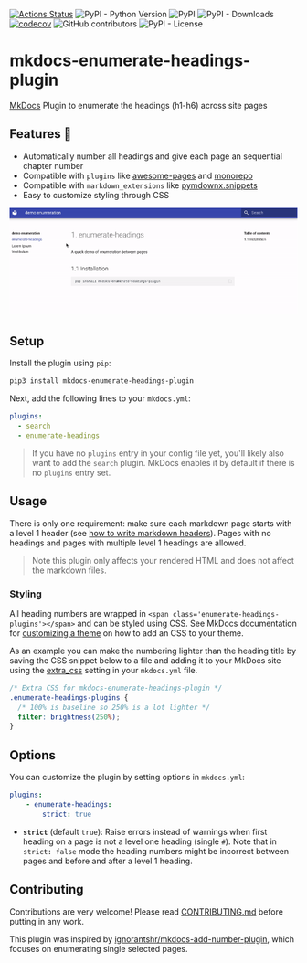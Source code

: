 [![Actions Status](https://github.com/timvink/mkdocs-enumerate-headings-plugin/workflows/pytest/badge.svg)](https://github.com/timvink/mkdocs-enumerate-headings-plugin/actions)
![PyPI - Python Version](https://img.shields.io/pypi/pyversions/mkdocs-enumerate-headings-plugin)
![PyPI](https://img.shields.io/pypi/v/mkdocs-enumerate-headings-plugin)
![PyPI - Downloads](https://img.shields.io/pypi/dm/mkdocs-enumerate-headings-plugin)
[![codecov](https://codecov.io/gh/timvink/mkdocs-enumerate-headings-plugin/branch/master/graph/badge.svg)](https://codecov.io/gh/timvink/mkdocs-enumerate-headings-plugin)
![GitHub contributors](https://img.shields.io/github/contributors/timvink/mkdocs-enumerate-headings-plugin)
![PyPI - License](https://img.shields.io/pypi/l/mkdocs-enumerate-headings-plugin)

# mkdocs-enumerate-headings-plugin

[MkDocs](https://www.mkdocs.org/) Plugin to enumerate the headings (h1-h6) across site pages

## Features :star2:

- Automatically number all headings and give each page an sequential chapter number
- Compatible with `plugins` like [awesome-pages](https://github.com/lukasgeiter/mkdocs-awesome-pages-plugin) and [monorepo](https://github.com/spotify/mkdocs-monorepo-plugin)
- Compatible with `markdown_extensions` like [pymdownx.snippets](https://facelessuser.github.io/pymdown-extensions/extensions/snippets/)
- Easy to customize styling through CSS

![demo screencast](demo_screencast.gif)

## Setup

Install the plugin using `pip`:

```bash
pip3 install mkdocs-enumerate-headings-plugin
```

Next, add the following lines to your `mkdocs.yml`:

```yml
plugins:
  - search
  - enumerate-headings
```

> If you have no `plugins` entry in your config file yet, you'll likely also want to add the `search` plugin. MkDocs enables it by default if there is no `plugins` entry set.

## Usage

There is only one requirement: make sure each markdown page starts with a level 1 header (see [how to write markdown headers](https://daringfireball.net/projects/markdown/syntax#header)).
Pages with no headings and pages with multiple level 1 headings are allowed.

> Note this plugin only affects your rendered HTML and does not affect the markdown files.

### Styling

All heading numbers are wrapped in `<span class='enumerate-headings-plugins'></span>` and can be styled using CSS. See MkDocs documentation for [customizing a theme](https://www.mkdocs.org/user-guide/styling-your-docs/#customizing-a-theme) on how to add an CSS to your theme.

As an example you can make the numbering lighter than the heading title by saving the CSS snippet below to a file and adding it to your MkDocs site using the [extra_css](https://www.mkdocs.org/user-guide/configuration/#extra_css) setting in your `mkdocs.yml` file.

```css
/* Extra CSS for mkdocs-enumerate-headings-plugin */ 
.enumerate-headings-plugins {
  /* 100% is baseline so 250% is a lot lighter */
  filter: brightness(250%);
}
```

## Options

You can customize the plugin by setting options in `mkdocs.yml`:

```yml
plugins:
    - enumerate-headings:
        strict: true
```

- **`strict`** (default `true`): Raise errors instead of warnings when first heading on a page is not a level one heading (single `#`). Note that in `strict: false` mode the heading numbers might be incorrect between pages and before and after a level 1 heading.

## Contributing

Contributions are very welcome! Please read [CONTRIBUTING.md](CONTRIBUTING.md) before putting in any work.

This plugin was inspired by [ignorantshr/mkdocs-add-number-plugin](https://github.com/ignorantshr/mkdocs-add-number-plugin), which focuses on enumerating single selected pages.
